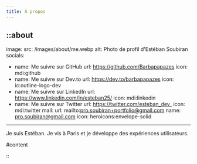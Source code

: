 ```yaml
---
title: À propos
---
```


::about
---
image:
  src: /images/about/me.webp
  alt: Photo de profil d'Estéban Soubiran
socials:
- name: Me suivre sur GitHub
  url: https://github.com/Barbapapazes
  icon: mdi:github
- name: Me suivre sur Dev.to
  url: https://dev.to/barbapapazes
  icon: ic:outline-logo-dev
- name: Me suivre sur LinkedIn
  url: https://www.linkedin.com/in/esteban25/
  icon: mdi:linkedin
- name: Me suivre sur Twitter
  url: https://twitter.com/esteban_dev_
  icon: mdi:twitter
mail: 
  url: mailto:pro.soubiran+portfolio@gmail.com
  name: pro.soubiran@gmail.com
  icon: heroicons:envelope-solid
---
Je suis Estéban. Je vis à Paris et je développe des expériences utilisateurs.  

#content
<!-- Ajouter le reste du contenu -->
::